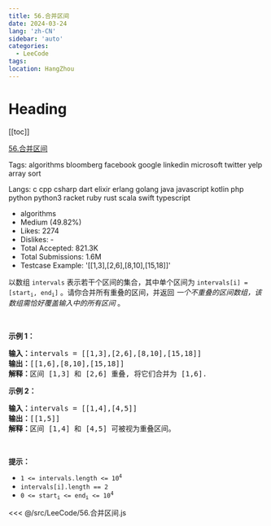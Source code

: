 ```yaml
---
title: 56.合并区间
date: 2024-03-24
lang: 'zh-CN'
sidebar: 'auto'
categories:
  - LeeCode
tags:
location: HangZhou
---
```


# Heading

[[toc]]

[56.合并区间](https://leetcode.cn/problems/merge-intervals/description/)

Tags: algorithms bloomberg facebook google linkedin microsoft twitter yelp array sort

Langs: c cpp csharp dart elixir erlang golang java javascript kotlin php python python3 racket ruby rust scala swift typescript

- algorithms
- Medium (49.82%)
- Likes: 2274
- Dislikes: -
- Total Accepted: 821.3K
- Total Submissions: 1.6M
- Testcase Example: '[[1,3],[2,6],[8,10],[15,18]]'

<p>以数组 <code>intervals</code> 表示若干个区间的集合，其中单个区间为 <code>intervals[i] = [start<sub>i</sub>, end<sub>i</sub>]</code> 。请你合并所有重叠的区间，并返回&nbsp;<em>一个不重叠的区间数组，该数组需恰好覆盖输入中的所有区间</em>&nbsp;。</p>

<p>&nbsp;</p>

<p><strong>示例 1：</strong></p>

<pre>
<strong>输入：</strong>intervals = [[1,3],[2,6],[8,10],[15,18]]
<strong>输出：</strong>[[1,6],[8,10],[15,18]]
<strong>解释：</strong>区间 [1,3] 和 [2,6] 重叠, 将它们合并为 [1,6].
</pre>

<p><strong>示例&nbsp;2：</strong></p>

<pre>
<strong>输入：</strong>intervals = [[1,4],[4,5]]
<strong>输出：</strong>[[1,5]]
<strong>解释：</strong>区间 [1,4] 和 [4,5] 可被视为重叠区间。</pre>

<p>&nbsp;</p>

<p><strong>提示：</strong></p>

<ul>
	<li><code>1 &lt;= intervals.length &lt;= 10<sup>4</sup></code></li>
	<li><code>intervals[i].length == 2</code></li>
	<li><code>0 &lt;= start<sub>i</sub> &lt;= end<sub>i</sub> &lt;= 10<sup>4</sup></code></li>
</ul>

<<< @/src/LeeCode/56.合并区间.js
